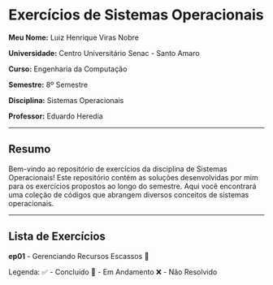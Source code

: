 # Exercícios de Sistemas Operacionais

**Meu Nome:** Luiz Henrique Viras Nobre

**Universidade:** Centro Universitário Senac - Santo Amaro

**Curso:** Engenharia da Computação

**Semestre:** 8º Semestre

**Disciplina:** Sistemas Operacionais

**Professor:** Eduardo Heredia

---

## Resumo
Bem-vindo ao repositório de exercícios da disciplina de Sistemas Operacionais! Este repositório contém as soluções desenvolvidas por mim para os exercícios propostos ao longo do semestre. Aqui você encontrará uma coleção de códigos que abrangem diversos conceitos de sistemas operacionais.

---

## Lista de Exercícios
**ep01** - Gerenciando Recursos Escassos 🚧

Legenda: 
✅ - Concluído
🚧 - Em Andamento
❌ - Não Resolvido
